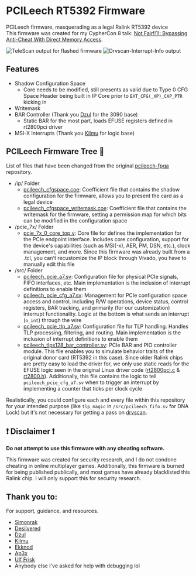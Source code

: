 # PCILeech RT5392 Firmware
PCILeech firmware, masquerading as a legal Ralink RT5392 device<br>
This firmware was created for my CypherCon 8 talk: [Not Fair!!1!: Bypassing Anti-Cheat With Direct Memory Access](https://cyphercon.com/presentation/not-fair1-bypassing-anti-cheat-with-direct-memory-access/).

![TeleScan output for flashed firmware](https://i.imgur.com/fr2u0AY.png)
![Drvscan-Interrupt-Info output](https://i.imgur.com/MMHiWFY.png)

## Features
- Shadow Configuration Space
  - Core needs to be modified, still presents as valid due to Type 0 CFG Space Header being built in IP Core prior to `EXT_CFG(_XP)_CAP_PTR` kicking in
- Writemask
- BAR Controller (Thank you [Dzul](https://github.com/dzul221/pcileech-Ralink-3090-/blob/main/src/pcileech_tlps128_bar_controller.sv) for the 3090 base)
  - Static BAR for the most part, loads EFUSE registers defined in rt2800pci driver
- MSI-X Interrupts (Thank you [Kilmu](https://github.com/kilmu1337/pcileech-csi2host/) for logic base)

## PCILeech Firmware Tree 🌲
List of files that have been changed from the original [pcileech-fpga](https://github.com/ufrisk/pcileech-fpga) repository.
- /ip/ Folder
  - [pcileech_cfgspace.coe](https://github.com/ret2c/pcileech-rt5392/blob/main/ip/pcileech_cfgspace.coe): Coefficient file that contains the shadow configuration for the firmware, allows you to present the card as a legal device
  - [pcileech_cfgspace_writemask.coe](https://github.com/ret2c/pcileech-rt5392/blob/main/ip/pcileech_cfgspace_writemask.coe): Coefficient file that contains the writemask for the firmware, setting a permission map for which bits can be modified in the configuration space
- /pcie_7x/ Folder
  - [pcie_7x_0_core_top.v](https://github.com/ret2c/pcileech-rt5392/blob/main/pcie_7x/pcie_7x_0_core_top.v): Core file for defines the implementation for the PCIe endpoint interface. Includes core configuration, support for the device's capabilities (such as MSI(-x), AER, PM, DSN, etc.), clock management, and more. Since this firmware was already built from a .tcl, you can't recustomize the IP block through Vivado, you have to manually edit this file
- /src/ Folder
  - [pcileech_pcie_a7.sv](https://github.com/ret2c/pcileech-rt5392/blob/main/src/pcileech_pcie_a7.sv): Configuration file for physical PCIe signals, FIFO interfaces, etc. Main implementation is the inclusion of interrupt definitions to enable them
  - [pcileech_pcie_cfg_a7.sv](https://github.com/ret2c/pcileech-rt5392/blob/main/src/pcileech_pcie_cfg_a7.sv): Management for PCIe configuration space access and control, including R/W operations, device status, control registers, BAR tracking, and primarily (for our customization) interrupt functionality. Logic at the bottom is what sends an interrupt (`o_int`) through the wire
  - [pcileech_pcie_tlp_a7.sv](https://github.com/ret2c/pcileech-rt5392/blob/main/src/pcileech_pcie_tlp_a7.sv): Configuration file for TLP handling. Handles TLP processing, filtering, and routing. Main implementation is the inclusion of interrupt definitions to enable them
  - [pcileech_tlps128_bar_controller.sv](https://github.com/ret2c/pcileech-rt5392/blob/main/src/pcileech_tlps128_bar_controller.sv): PCIe BAR and PIO controller module. This file enables you to simulate behavior traits of the original donor card (RT5392 in this case). Since older Ralink chips are pretty easy to load the driver for, we only use static reads for the EFUSE logic seen in the original Linux driver code ([rt2800pci.c](https://github.com/torvalds/linux/blob/master/drivers/net/wireless/ralink/rt2x00/rt2800pci.c) & [rt2800.h](https://github.com/torvalds/linux/blob/master/drivers/net/wireless/ralink/rt2x00/rt2800.h)). Additionally, this file contains the logic to tell `pcileech_pcie_cfg_a7.sv` when to trigger an interrupt by implementing a counter that ticks per clock cycle
 
Realistically, you could configure each and every file within this repository for your intended purpose (like `tlp_magic` in `/src/pcileech_fifo.sv` for DNA Lock) but it's not necessary for getting a pass on [drvscan](https://github.com/Crump3tte/drvscan-interrupt-info).

## ❗ Disclaimer ❗
**Do not attempt to use this firmware with any cheating software.**

This firmware was created for security research, and I do not condone cheating in online multiplayer games. Additionally, this firmware is burned for being published publically, and most games have already blacklisted this Ralink chip. I will only support this for security research.

## Thank you to:
For support, guidance, and resources.
- [Simonrak](https://github.com/Simonrak/)
- [Desilvered](https://github.com/Silverr12)
- [Dzul](https://github.com/dzul221)
- [Kilmu](https://github.com/kilmu1337/)
- [Ekknod](https://github.com/ekknod/)
- [Ap3x](https://github.com/Ap3x/)
- [Ulf Frisk](https://github.com/ufrisk)
- Anybody else I've asked for help with debugging lol
